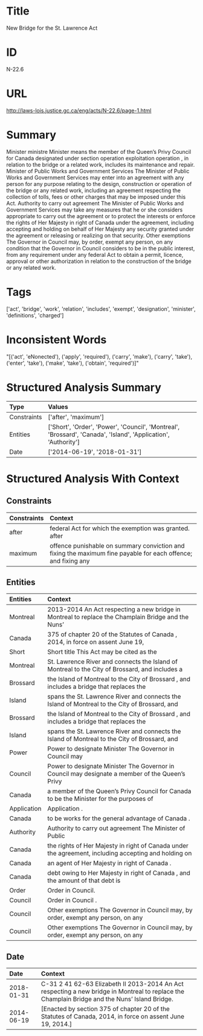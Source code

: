 # Title
New Bridge for the St. Lawrence Act


# ID
N-22.6

# URL
http://laws-lois.justice.gc.ca/eng/acts/N-22.6/page-1.html


# Summary
Minister ministre Minister  means the member of the Queen’s Privy Council for Canada designated under section  operation exploitation operation , in relation to the bridge or a related work, includes its maintenance and repair.
Minister of Public Works and Government Services The Minister of Public Works and Government Services may enter into an agreement with any person for any purpose relating to the design, construction or operation of the bridge or any related work, including an agreement respecting the collection of tolls, fees or other charges that may be imposed under this Act. Authority to carry out agreement The Minister of Public Works and Government Services may take any measures that he or she considers appropriate to carry out the agreement or to protect the interests or enforce the rights of Her Majesty in right of Canada under the agreement, including accepting and holding on behalf of Her Majesty any security granted under the agreement or releasing or realizing on that security.
Other exemptions The Governor in Council may, by order, exempt any person, on any condition that the Governor in Council considers to be in the public interest, from any requirement under any federal Act to obtain a permit, licence, approval or other authorization in relation to the construction of the bridge or any related work.


# Tags
['act', 'bridge', 'work', 'relation', 'includes', 'exempt', 'designation', 'minister', 'definitions', 'charged']


# Inconsistent Words
"[('act', 'eNonected'), ('apply', 'required'), ('carry', 'make'), ('carry', 'take'), ('enter', 'take'), ('make', 'take'), ('obtain', 'required')]"


# Structured Analysis Summary
| Type        | Values                                                                                                         |
|:------------|:---------------------------------------------------------------------------------------------------------------|
| Constraints | ['after', 'maximum']                                                                                           |
| Entities    | ['Short', 'Order', 'Power', 'Council', 'Montreal', 'Brossard', 'Canada', 'Island', 'Application', 'Authority'] |
| Date        | ['2014-06-19', '2018-01-31']                                                                                   |


# Structured Analysis With Context
 


## Constraints
| Constraints   | Context                                                                                                       |
|:--------------|:--------------------------------------------------------------------------------------------------------------|
| after         | federal Act for which the exemption was granted. after                                                        |
| maximum       | offence punishable on summary conviction and fixing the maximum fine payable for each offence; and fixing any |


## Entities
| Entities    | Context                                                                                              |
|:------------|:-----------------------------------------------------------------------------------------------------|
| Montreal    | 2013-2014 An Act respecting a new bridge in Montreal to replace the Champlain Bridge and the Nuns’   |
| Canada      | 375 of chapter 20 of the Statutes of Canada , 2014, in force on assent June 19,                      |
| Short       | Short title This Act may be cited as the                                                             |
| Montreal    | St. Lawrence River and connects the Island of Montreal to the City of Brossard, and includes a       |
| Brossard    | the Island of Montreal to the City of Brossard , and includes a bridge that replaces the             |
| Island      | spans the St. Lawrence River and connects the Island of Montreal to the City of Brossard, and        |
| Brossard    | the Island of Montreal to the City of Brossard , and includes a bridge that replaces the             |
| Island      | spans the St. Lawrence River and connects the Island of Montreal to the City of Brossard, and        |
| Power       | Power to designate Minister The Governor in Council may                                              |
| Council     | Power to designate Minister The Governor in  Council  may designate a member of the Queen’s Privy    |
| Canada      | a member of the Queen’s Privy Council for Canada to be the Minister for the purposes of              |
| Application | Application .                                                                                        |
| Canada      | to be works for the general advantage of Canada .                                                    |
| Authority   | Authority to carry out agreement The Minister of Public                                              |
| Canada      | the rights of Her Majesty in right of Canada under the agreement, including accepting and holding on |
| Canada      | an agent of Her Majesty in right of Canada .                                                         |
| Canada      | debt owing to Her Majesty in right of Canada , and the amount of that debt is                        |
| Order       | Order  in Council.                                                                                   |
| Council     | Order in  Council .                                                                                  |
| Council     | Other exemptions The Governor in  Council may, by order, exempt any person, on any                   |
| Council     | Other exemptions The Governor in  Council may, by order, exempt any person, on any                   |


## Date
| Date       | Context                                                                                                                                        |
|:-----------|:-----------------------------------------------------------------------------------------------------------------------------------------------|
| 2018-01-31 | C-31 2 41 62-63 Elizabeth II 2013-2014 An Act respecting a new bridge in Montreal to replace the Champlain Bridge and the Nuns’ Island Bridge. |
| 2014-06-19 | [Enacted by section 375 of chapter 20 of the Statutes of Canada, 2014, in force on assent June 19, 2014.]                                      |


